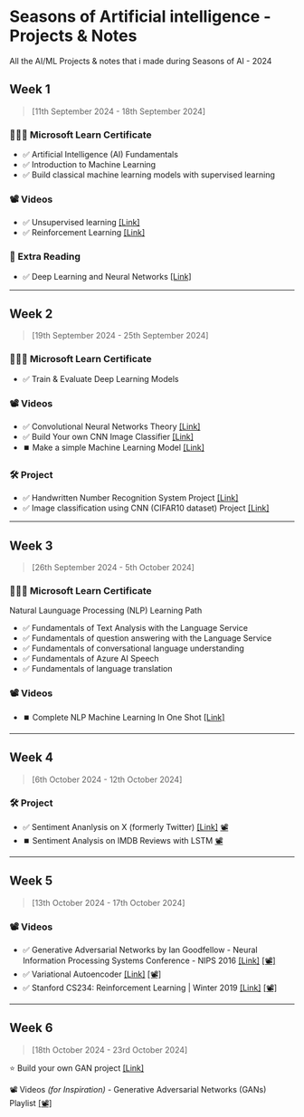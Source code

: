 # Seasons of Artificial intelligence - Projects & Notes

All the AI/ML Projects & notes that i made during Seasons of AI - 2024

## Week 1 
> [11th September 2024 - 18th September 2024]

### 🧑🏼‍🏫 Microsoft Learn Certificate

- ✅ Artificial Intelligence (AI) Fundamentals
- ✅ Introduction to Machine Learning
- ✅ Build classical machine learning models with supervised learning

### 📽️ Videos 

- ✅ Unsupervised learning [[Link]](https://www.youtube.com/watch?v=Aa4MACKaDC0)
- ✅ Reinforcement Learning [[Link]](https://www.youtube.com/watch?v=YUbFQlMXShY)

### 📖 Extra Reading 

- ✅ Deep Learning and Neural Networks [[Link]](https://azure.microsoft.com/en-in/resources/cloud-computing-dictionary/what-is-deep-learning)

---

## Week 2
> [19th September 2024 - 25th September 2024]

### 🧑🏼‍🏫 Microsoft Learn Certificate

- ✅ Train & Evaluate Deep Learning Models

### 📽️ Videos 

- ✅ Convolutional Neural Networks Theory [[Link]](https://www.youtube.com/watch?v=QzY57FaENXg)
- ✅ Build Your own CNN Image Classifier [[Link]](https://www.youtube.com/watch?v=jztwpsIzEGc)
- ⏹️ Make a simple Machine Learning Model [[Link]](https://www.youtube.com/watch?v=29ZQ3TDGgRQ)

### 🛠️ Project 

-  ✅ Handwritten Number Recognition System Project [[Link]](./Week%202/Handwritten_Digit_Recognition_on_MNIST_dataset.ipynb)
-  ✅ Image classification using CNN (CIFAR10 dataset) Project [[Link]](./Week%202/imageClassification_CNN.ipynb)

---

## Week 3
> [26th September 2024 - 5th October 2024]

### 🧑🏼‍🏫 Microsoft Learn Certificate

Natural Launguage Processing (NLP) Learning Path 

- ✅ Fundamentals of Text Analysis with the Language Service
- ✅ Fundamentals of question answering with the Language Service
- ✅ Fundamentals of conversational language understanding
- ✅ Fundamentals of Azure AI Speech
- ✅ Fundamentals of language translation 

### 📽️ Videos

- ⏹️ Complete NLP Machine Learning In One Shot [[Link]](https://www.youtube.com/watch?v=ENLEjGozrio) 

---

## Week 4
> [6th October 2024 - 12th October 2024]

### 🛠️ Project 

- ✅ Sentiment Ananlysis on X (formerly Twitter) [[Link]](./Week%204/Twitter_Sentimental_Analysis_SoAI_WK4.ipynb) [📽️](https://www.youtube.com/watch?v=4YGkfAd2iXM)
- ⏹️ Sentiment Analysis on IMDB Reviews with LSTM [📽️](https://youtu.be/iE9jhhIgLN8)

---

## Week 5
> [13th October 2024 - 17th October 2024]

### 📽️ Videos 

- ✅ Generative Adversarial Networks by Ian Goodfellow - Neural Information Processing Systems Conference - NIPS 2016 [[Link]](<Week 5\GAN_Ian_Goodfellow_NIPS_2016.md>) [[📽️]](https://learn.microsoft.com/en-us/shows/neural-information-processing-systems-conference-nips-2016/generative-adversarial-networks?wt.mc_id=studentamb_291695)
- ✅ Variational Autoencoder [[Link]](<Week 5\Variational_Autoencoders_arXiv.md>) [[📽️]](https://www.youtube.com/watch?v=9zKuYvjFFS8)
- ✅ Stanford CS234: Reinforcement Learning | Winter 2019 [[Link]](<Week 5\Stanford_CS234.md>) [[📽️]](https://www.youtube.com/playlist?list=PLoROMvodv4rOSOPzutgyCTapiGlY2Nd8u)

---

## Week 6
> [18th October 2024 - 23rd October 2024]

⭐ Build your own GAN project [[Link]](<Week 6\Navneet_GAN_Project_SoAI_WK6.ipynb>)

📽️ Videos *(for Inspiration)* - Generative Adversarial Networks (GANs) Playlist [[📽️]](https://www.youtube.com/playlist?list=PLhhyoLH6IjfwIp8bZnzX8QR30TRcHO8Va)